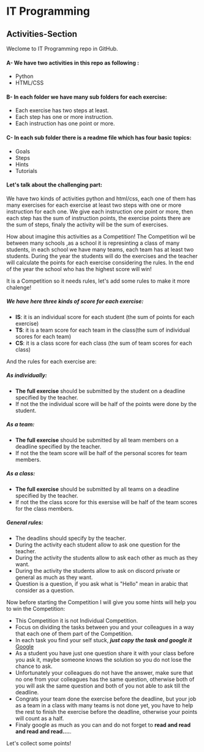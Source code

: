 # IT Programming

## Activities-Section

Weclome to IT Programming repo in GitHub.

#### A- We have two activities in this repo as following :
- Python
- HTML/CSS

#### B- In each folder we have many sub folders for each exercise:
- Each exercise has two steps at least.
- Each step has one or more instruction.
- Each instruction has one point or more.

#### C- In each sub folder there is a readme file which has four basic topics:
- Goals
- Steps
- Hints
- Tutorials

#### Let's talk about the challenging part:

We have two kinds of activities python and html/css, each one of them has many exercises for each exercise at least two steps with one or more instruction for each one.
We give each instruction one point or more, then each step has the sum of instruction points, the exercise points there are the sum of steps, finaly the activity will be the sum of exercises.

How about imagine this activities as a Competition!
The Competition wil be between many schools ,as a school it is represinting a class of many students, in each school we have many teams, each team has at least two students.
During the year the students will do the exercises and the teacher will calculate the points for each exercise considering the rules.
In the end of the year the school who has the highest score will win!

It is a Competition so it needs rules, let's add some rules to make it more chalenge!

##### *We have here three kinds of score for each exercise:*
- **IS**: it is an individual score for each student (the sum of points for each exercise)
- **TS**: it is a team score for each team in the class(the sum of individual scores for each team)
- **CS**: it is a class score for each class (the sum of team scores for each class)

And the rules for each exercise are:
##### As individually:
  - **The full exercise** should be submitted by the student on a deadline specified by the teacher.
  - If not the the individual score will be half of the points were done by the student.
  
##### As a team:
  - **The full exercise** should be submitted by all team members on a deadline specified by the teacher.
  - If not the the team score will be half of the personal scores for team members.
  
##### As a class:
  - **The full exercise** should be submitted by all teams on a deadline specified by the teacher.
  - If not the the class score for this exersise will be half of the team scores for the class members.

##### General rules:
  - The deadlins should specify by the teacher.
  - During the activity each student allow to ask one question for the teacher.
  - During the activity the students allow to ask each other as much as they want.
  - During the activity the students allow to ask on discord private or general as much as they want.
  - Question is a question, if you ask what is "Hello" mean in arabic that consider as a question.
  
Now before starting the Competition I will give you some hints will help you to win the Competition:
  - This Competition it is not Individual Competition.
  - Focus on dividing the tasks between you and your colleagues in a way that each one of them part of the Competition.
  - In each task you find your self stuck, ***just copy the task and google it*** [Google](https://www.google.com/)
  - As a student you have just one question share it with your class before you ask it, maybe someone knows the solution so       you do not lose the chance to ask.
  - Unfortunately your colleagues do not have the answer, make sure that no one from your colleagues has the same question,       otherwise both of you will ask the same question and both of you not able to ask till the deadline. 
  - Congrats your team done the exercise before the deadline, but your job as a team in a class with many teams is not done       yet, you have to help the rest to finish the exercise before the deadline, otherwise your points will count as a half.
  - Finaly google as much as you can and do not forget to **read and read and read and read....**.
  
Let's collect some points!
